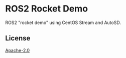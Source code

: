 # ROS2 Rocket Demo

ROS2 "rocket demo" using CentOS Stream and AutoSD.

## License

[Apache-2.0](./LICENSE)
